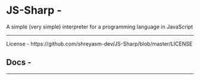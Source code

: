 # JS-Sharp -
A simple (very simple) interpreter for a programming language in JavaScript
<hr>
License - https://github.com/shreyasm-dev/JS-Sharp/blob/master/LICENSE
<br>
<h2>
  Docs -
</h2>
<hr>
